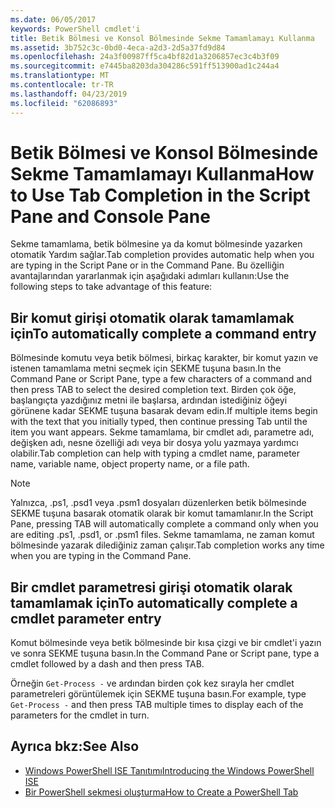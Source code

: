 ```yaml
---
ms.date: 06/05/2017
keywords: PowerShell cmdlet'i
title: Betik Bölmesi ve Konsol Bölmesinde Sekme Tamamlamayı Kullanma
ms.assetid: 3b752c3c-0bd0-4eca-a2d3-2d5a37fd9d84
ms.openlocfilehash: 24a3f00987ff5ca4bf82d1a3206857ec3c4b3f09
ms.sourcegitcommit: e7445ba8203da304286c591ff513900ad1c244a4
ms.translationtype: MT
ms.contentlocale: tr-TR
ms.lasthandoff: 04/23/2019
ms.locfileid: "62086893"
---
```

# <a name="how-to-use-tab-completion-in-the-script-pane-and-console-pane"></a><span data-ttu-id="54658-103">Betik Bölmesi ve Konsol Bölmesinde Sekme Tamamlamayı Kullanma</span><span class="sxs-lookup"><span data-stu-id="54658-103">How to Use Tab Completion in the Script Pane and Console Pane</span></span>

<span data-ttu-id="54658-104">Sekme tamamlama, betik bölmesine ya da komut bölmesinde yazarken otomatik Yardım sağlar.</span><span class="sxs-lookup"><span data-stu-id="54658-104">Tab completion provides automatic help when you are typing in the Script Pane or in the Command Pane.</span></span> <span data-ttu-id="54658-105">Bu özelliğin avantajlarından yararlanmak için aşağıdaki adımları kullanın:</span><span class="sxs-lookup"><span data-stu-id="54658-105">Use the following steps to take advantage of this feature:</span></span>

## <a name="to-automatically-complete-a-command-entry"></a><span data-ttu-id="54658-106">Bir komut girişi otomatik olarak tamamlamak için</span><span class="sxs-lookup"><span data-stu-id="54658-106">To automatically complete a command entry</span></span>

<span data-ttu-id="54658-107">Bölmesinde komutu veya betik bölmesi, birkaç karakter, bir komut yazın ve istenen tamamlama metni seçmek için SEKME tuşuna basın.</span><span class="sxs-lookup"><span data-stu-id="54658-107">In the Command Pane or Script Pane, type a few characters of a command and then press TAB to select the desired completion text.</span></span> <span data-ttu-id="54658-108">Birden çok öğe, başlangıçta yazdığınız metni ile başlarsa, ardından istediğiniz öğeyi görünene kadar SEKME tuşuna basarak devam edin.</span><span class="sxs-lookup"><span data-stu-id="54658-108">If multiple items begin with the text that you initially typed, then continue pressing Tab until the item you want appears.</span></span> <span data-ttu-id="54658-109">Sekme tamamlama, bir cmdlet adı, parametre adı, değişken adı, nesne özelliği adı veya bir dosya yolu yazmaya yardımcı olabilir.</span><span class="sxs-lookup"><span data-stu-id="54658-109">Tab completion can help with typing a cmdlet name, parameter name, variable name, object property name, or a file path.</span></span>

> [!NOTE]
> <span data-ttu-id="54658-110">Yalnızca, .ps1, .psd1 veya .psm1 dosyaları düzenlerken betik bölmesinde SEKME tuşuna basarak otomatik olarak bir komut tamamlanır.</span><span class="sxs-lookup"><span data-stu-id="54658-110">In the Script Pane, pressing TAB will automatically complete a command only when you are editing .ps1, .psd1, or .psm1 files.</span></span> <span data-ttu-id="54658-111">Sekme tamamlama, ne zaman komut bölmesinde yazarak dilediğiniz zaman çalışır.</span><span class="sxs-lookup"><span data-stu-id="54658-111">Tab completion works any time when you are typing in the Command Pane.</span></span>

## <a name="to-automatically-complete-a-cmdlet-parameter-entry"></a><span data-ttu-id="54658-112">Bir cmdlet parametresi girişi otomatik olarak tamamlamak için</span><span class="sxs-lookup"><span data-stu-id="54658-112">To automatically complete a cmdlet parameter entry</span></span>

<span data-ttu-id="54658-113">Komut bölmesinde veya betik bölmesinde bir kısa çizgi ve bir cmdlet'i yazın ve sonra SEKME tuşuna basın.</span><span class="sxs-lookup"><span data-stu-id="54658-113">In the Command Pane or Script pane, type a cmdlet followed by a dash and then press TAB.</span></span>

<span data-ttu-id="54658-114">Örneğin `Get-Process -` ve ardından birden çok kez sırayla her cmdlet parametreleri görüntülemek için SEKME tuşuna basın.</span><span class="sxs-lookup"><span data-stu-id="54658-114">For example, type `Get-Process -` and then press TAB multiple times to display each of the parameters for the cmdlet in turn.</span></span>

## <a name="see-also"></a><span data-ttu-id="54658-115">Ayrıca bkz:</span><span class="sxs-lookup"><span data-stu-id="54658-115">See Also</span></span>

- [<span data-ttu-id="54658-116">Windows PowerShell ISE Tanıtımı</span><span class="sxs-lookup"><span data-stu-id="54658-116">Introducing the Windows PowerShell ISE</span></span>](Introducing-the-Windows-PowerShell-ISE.md)
- [<span data-ttu-id="54658-117">Bir PowerShell sekmesi oluşturma</span><span class="sxs-lookup"><span data-stu-id="54658-117">How to Create a PowerShell Tab</span></span>](How-to-Create-a-PowerShell-Tab-in-Windows-PowerShell-ISE.md)
